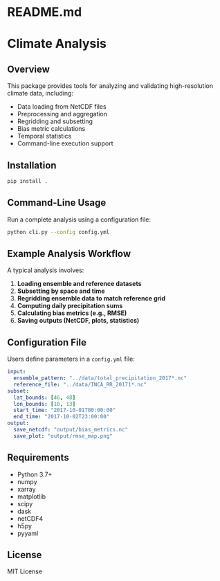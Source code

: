 # README.md

# Climate Analysis

## Overview
This package provides tools for analyzing and validating high-resolution climate data, including:
- Data loading from NetCDF files
- Preprocessing and aggregation
- Regridding and subsetting
- Bias metric calculations
- Temporal statistics
- Command-line execution support

## Installation
```sh
pip install .
```

## Command-Line Usage
Run a complete analysis using a configuration file:
```sh
python cli.py --config config.yml
```

## Example Analysis Workflow
A typical analysis involves:
1. **Loading ensemble and reference datasets**
2. **Subsetting by space and time**
3. **Regridding ensemble data to match reference grid**
4. **Computing daily precipitation sums**
5. **Calculating bias metrics (e.g., RMSE)**
6. **Saving outputs (NetCDF, plots, statistics)**

## Configuration File
Users define parameters in a `config.yml` file:
```yaml
input:
  ensemble_pattern: "../data/total_precipitation_2017*.nc"
  reference_file: "../data/INCA_RR_20171*.nc"
subset:
  lat_bounds: [46, 48]
  lon_bounds: [10, 13]
  start_time: "2017-10-01T00:00:00"
  end_time: "2017-10-02T23:00:00"
output:
  save_netcdf: "output/bias_metrics.nc"
  save_plot: "output/rmse_map.png"
```

## Requirements
- Python 3.7+
- numpy
- xarray
- matplotlib
- scipy
- dask
- netCDF4
- h5py
- pyyaml

## License
MIT License
